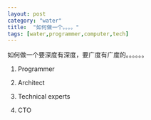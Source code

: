 ```yaml
---
layout: post
category: "water"
title:  "如何做一个。。。。"
tags: [water,programmer,computer,tech]
---
```


如何做一个要深度有深度，要广度有广度的。。。。。。

1. Programmer

2. Architect

3. Technical experts

4. CTO